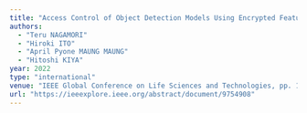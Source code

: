 ```yaml
---
title: "Access Control of Object Detection Models Using Encrypted Feature Maps"
authors:
  - "Teru NAGAMORI"
  - "Hiroki ITO"
  - "April Pyone MAUNG MAUNG"
  - "Hitoshi KIYA"
year: 2022
type: "international"
venue: "IEEE Global Conference on Life Sciences and Technologies, pp. 179-182, Osaka, Japan, 2022-03-07."
url: "https://ieeexplore.ieee.org/abstract/document/9754908"
---
```

